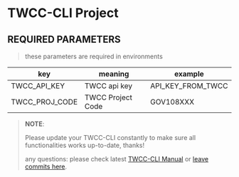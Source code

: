 # TWCC-CLI Project

## REQUIRED PARAMETERS

> these parameters are required in environments

| key | meaning | example |
| -- | -- | -- |
| TWCC_API_KEY | TWCC api key | API_KEY_FROM_TWCC |
| TWCC_PROJ_CODE | TWCC Project Code | GOV108XXX |



> **NOTE**:
>
> Please update your TWCC-CLI constantly to make sure all functionalities works up-to-date, thanks! 
> 
> any questions: please check latest [TWCC-CLI Manual]() or [leave commits here](https://github.com/TW-NCHC/TWCC-CLI/issues/new).

